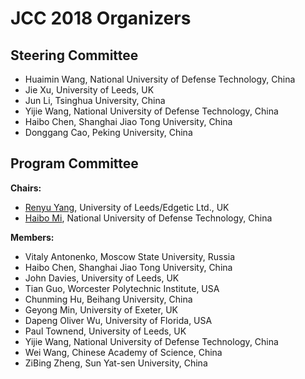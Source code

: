 # JCC 2018 Organizers

## Steering Committee

* Huaimin Wang, National University of Defense Technology, China
* Jie Xu, University of Leeds, UK
* Jun Li, Tsinghua University, China
* Yijie Wang, National University of Defense Technology, China
* Haibo Chen, Shanghai Jiao Tong University, China
* Donggang Cao, Peking University, China


## Program Committee

**Chairs:**

* [Renyu Yang](mailto:r.yang1@leeds.ac.uk), University of Leeds/Edgetic Ltd., UK
* [Haibo Mi](mailto:haibo_mihb@126.com), National University of Defense Technology, China

**Members:**

* Vitaly Antonenko, Moscow State University, Russia
* Haibo Chen, Shanghai Jiao Tong University, China
* John Davies, University of Leeds, UK
* Tian Guo, Worcester Polytechnic Institute, USA
* Chunming Hu, Beihang University, China
* Geyong Min, University of Exeter, UK
* Dapeng Oliver Wu, University of Florida, USA
* Paul Townend, University of Leeds, UK
* Yijie Wang, National University of Defense Technology, China
* Wei Wang, Chinese Academy of Science, China
* ZiBing Zheng, Sun Yat-sen University, China
